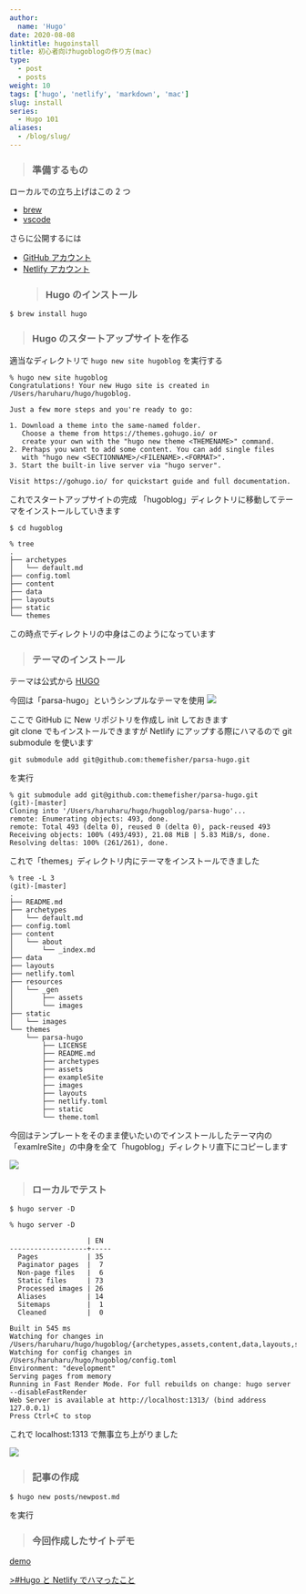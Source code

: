 ```yaml
---
author:
  name: 'Hugo'
date: 2020-08-08
linktitle: hugoinstall
title: 初心者向けhugoblogの作り方(mac)
type:
  - post
  - posts
weight: 10
tags: ['hugo', 'netlify', 'markdown', 'mac']
slug: install
series:
  - Hugo 101
aliases:
  - /blog/slug/
---
```


> ### 準備するもの

ローカルでの立ち上げはこの 2 つ

- [brew](https://brew.sh/index_ja)
- [vscode](https://code.visualstudio.com/download)

さらに公開するには

- [GitHub アカウント](https://github.co.jp/)
- [Netlify アカウント](https://www.netlify.com/)
  > ### Hugo のインストール

```
$ brew install hugo
```

> ### Hugo のスタートアップサイトを作る

適当なディレクトリで
`hugo new site hugoblog`
を実行する

```
% hugo new site hugoblog
Congratulations! Your new Hugo site is created in /Users/haruharu/hugo/hugoblog.

Just a few more steps and you're ready to go:

1. Download a theme into the same-named folder.
   Choose a theme from https://themes.gohugo.io/ or
   create your own with the "hugo new theme <THEMENAME>" command.
2. Perhaps you want to add some content. You can add single files
   with "hugo new <SECTIONNAME>/<FILENAME>.<FORMAT>".
3. Start the built-in live server via "hugo server".

Visit https://gohugo.io/ for quickstart guide and full documentation.
```

これでスタートアップサイトの完成
「hugoblog」ディレクトリに移動してテーマをインストールしていきます

```
$ cd hugoblog
```

```
% tree
.
├── archetypes
│   └── default.md
├── config.toml
├── content
├── data
├── layouts
├── static
└── themes
```

この時点でディレクトリの中身はこのようになっています

> ### テーマのインストール

テーマは公式から
[HUGO](https://themes.gohugo.io/)

今回は「parsa-hugo」というシンプルなテーマを使用
![](https://friendly-galileo-52e802.netlify.app/images/img04.jpg)

ここで GitHub に New リポジトリを作成し init しておきます  
git clone でもインストールできますが Netlify にアップする際にハマるので git submodule を使います

```
git submodule add git@github.com:themefisher/parsa-hugo.git
```

を実行

```
% git submodule add git@github.com:themefisher/parsa-hugo.git                        (git)-[master]
Cloning into '/Users/haruharu/hugo/hugoblog/parsa-hugo'...
remote: Enumerating objects: 493, done.
remote: Total 493 (delta 0), reused 0 (delta 0), pack-reused 493
Receiving objects: 100% (493/493), 21.08 MiB | 5.83 MiB/s, done.
Resolving deltas: 100% (261/261), done.
```

これで「themes」ディレクトリ内にテーマをインストールできました

```
% tree -L 3                                                              (git)-[master]
.
├── README.md
├── archetypes
│   └── default.md
├── config.toml
├── content
│   └── about
│       └── _index.md
├── data
├── layouts
├── netlify.toml
├── resources
│   └── _gen
│       ├── assets
│       └── images
├── static
│   └── images
└── themes
    └── parsa-hugo
        ├── LICENSE
        ├── README.md
        ├── archetypes
        ├── assets
        ├── exampleSite
        ├── images
        ├── layouts
        ├── netlify.toml
        ├── static
        └── theme.toml
```

今回はテンプレートをそのまま使いたいのでインストールしたテーマ内の「examlreSite」の中身を全て「hugoblog」ディレクトリ直下にコピーします

![](https://friendly-galileo-52e802.netlify.app/images/img05.jpg)

> ### ローカルでテスト

```
$ hugo server -D
```

```
% hugo server -D

                   | EN
-------------------+-----
  Pages            | 35
  Paginator pages  |  7
  Non-page files   |  6
  Static files     | 73
  Processed images | 26
  Aliases          | 14
  Sitemaps         |  1
  Cleaned          |  0

Built in 545 ms
Watching for changes in /Users/haruharu/hugo/hugoblog/{archetypes,assets,content,data,layouts,static,themes}
Watching for config changes in /Users/haruharu/hugo/hugoblog/config.toml
Environment: "development"
Serving pages from memory
Running in Fast Render Mode. For full rebuilds on change: hugo server --disableFastRender
Web Server is available at http://localhost:1313/ (bind address 127.0.0.1)
Press Ctrl+C to stop
```

これで localhost:1313 で無事立ち上がりました

![](https://friendly-galileo-52e802.netlify.app/images/img01.jpg)

> ### 記事の作成

```
$ hugo new posts/newpost.md
```

を実行

> ### 今回作成したサイトデモ

[demo](https://boring-colden-6acf01.netlify.app/)

[>#Hugo と Netlify でハマったこと](https://hashnote.biz/posts/2020/hugonetlify/)
